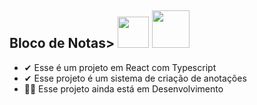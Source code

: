 <h2>Bloco de Notas>
    <img height='50px' width='50px' src="https://img.icons8.com/office/80/000000/react.png"/>
    <img height='60px' width='60px' src="https://img.icons8.com/fluency/96/000000/typescript.png"/>
</h2>
<ul>
    <li> ✔ Esse é um projeto em React com Typescript</li>
    <li> ✔ Esse projeto é um sistema de criação de anotações</li>
    <li> 👨‍💻 Esse projeto ainda está em Desenvolvimento </li>

</ul>
